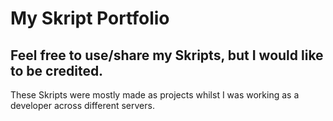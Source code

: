 # My Skript Portfolio
## Feel free to use/share my Skripts, but I would like to be credited.

These Skripts were mostly made as projects whilst I was working as a developer across different servers.

